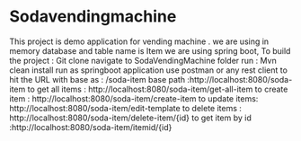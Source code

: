 # Sodavendingmachine
This project is demo application for  vending machine .
we are using in memory database and table name is Item 
we are using spring boot, 
To build the project :
Git clone <repo url >
navigate to SodaVendingMachine folder 
run : Mvn clean install
run as springboot application
use postman or any rest client to hit the URL with base as :
/soda-item
base path :http://localhost:8080/soda-item 
to get all items : http://localhost:8080/soda-item/get-all-item
to create item : http://localhost:8080/soda-item/create-item
to update items: http://localhost:8080/soda-item/edit-template
to delete items : http://localhost:8080/soda-item/delete-item/{id}
to get item by id :http://localhost:8080/soda-item/itemid/{id} 

